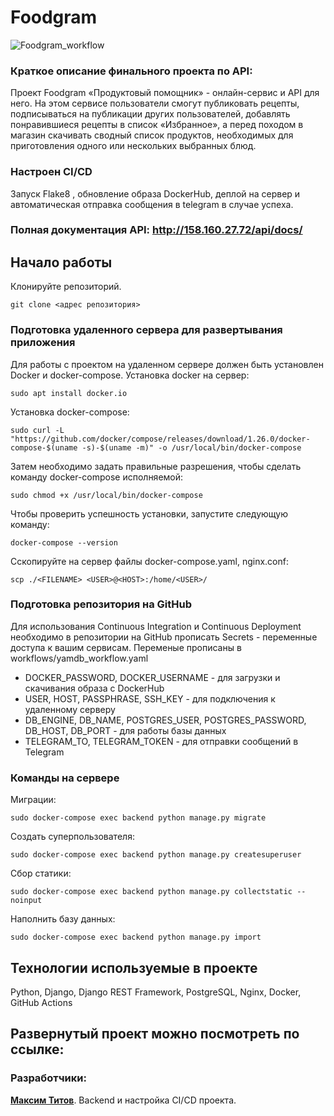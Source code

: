 # Foodgram

<img src="https://github.com/mrSHISKA/foodgram-project-react/actions/workflows/foodgram_workflow.yml/badge.svg" alt="Foodgram_workflow" style="max-width: 100%;">

### Краткое описание финального проекта по API:

Проект Foodgram «Продуктовый помощник» - онлайн-сервис и API для него. На этом сервисе пользователи смогут публиковать рецепты, подписываться на публикации других пользователей, добавлять понравившиеся рецепты в список «Избранное», а перед походом в магазин скачивать сводный список продуктов, необходимых для приготовления одного или нескольких выбранных блюд.

### Настроен CI/CD

Запуск Flake8 , обновление образа DockerHub, деплой на сервер и автоматическая отправка сообщения в telegram в случае успеха.

### Полная документация API: http://158.160.27.72/api/docs/

## Начало работы

Клонируйте репозиторий.
```
git clone <адрес репозитория>
```
### Подготовка удаленного сервера для развертывания приложения

Для работы с проектом на удаленном сервере должен быть установлен Docker и docker-compose.
Установка docker на сервер:
```
sudo apt install docker.io 
```
Установка docker-compose:
```
sudo curl -L "https://github.com/docker/compose/releases/download/1.26.0/docker-compose-$(uname -s)-$(uname -m)" -o /usr/local/bin/docker-compose
```
Затем необходимо задать правильные разрешения, чтобы сделать команду docker-compose исполняемой:
```
sudo chmod +x /usr/local/bin/docker-compose
```
Чтобы проверить успешность установки, запустите следующую команду:
```
docker-compose --version
```
Cскопируйте на сервер файлы docker-compose.yaml, nginx.conf:
```
scp ./<FILENAME> <USER>@<HOST>:/home/<USER>/
```
### Подготовка репозитория на GitHub

Для использования Continuous Integration и Continuous Deployment необходимо в репозитории на GitHub прописать Secrets - переменные доступа к вашим сервисам.
Переменые прописаны в workflows/yamdb_workflow.yaml

* DOCKER_PASSWORD, DOCKER_USERNAME - для загрузки и скачивания образа с DockerHub 
* USER, HOST, PASSPHRASE, SSH_KEY - для подключения к удаленному серверу
* DB_ENGINE, DB_NAME, POSTGRES_USER, POSTGRES_PASSWORD, DB_HOST, DB_PORT - для работы базы данных
* TELEGRAM_TO, TELEGRAM_TOKEN - для отправки сообщений в Telegram
### Команды на сервере

Миграции:
```
sudo docker-compose exec backend python manage.py migrate
```
Создать суперпользователя:
```
sudo docker-compose exec backend python manage.py createsuperuser
```
Сбор статики:
```
sudo docker-compose exec backend python manage.py collectstatic --noinput
```
Наполнить базу данных:
```
sudo docker-compose exec backend python manage.py import
```
## Технологии используемые в проекте
Python, Django, Django REST Framework, PostgreSQL, Nginx, Docker, GitHub Actions
## Развернутый проект можно посмотреть по ссылке:

### Разработчики:
**[Максим Титов](https://github.com/mrSHISKA)**. Backend и настройка CI/CD проекта. 
